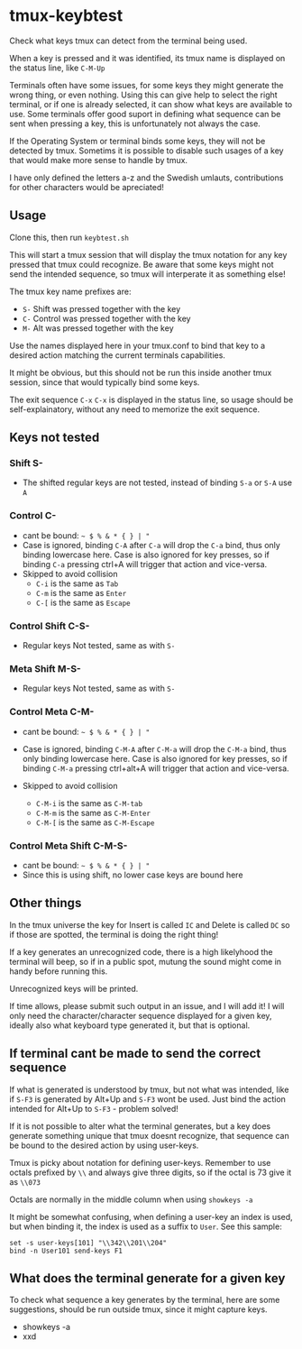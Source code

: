 # tmux-keybtest

Check what keys tmux can detect from the terminal being used.

When a key is pressed and it was identified, its tmux name is displayed
on the status line, like `C-M-Up`

Terminals often have some issues, for some keys they might generate the
wrong thing, or even nothing. Using this can give help to select the
right terminal, or if one is already selected, it can show what keys
are available to use. Some terminals offer good suport in defining what
sequence can be sent when pressing a key,
this is unfortunately not always the case.

If the Operating System or terminal binds some keys, they will not be
detected by tmux.
Sometims it is possible to disable such usages of a key that would make
more sense to handle by tmux.

 I have only defined the letters a-z and the Swedish umlauts,
 contributions for other characters would be apreciated!

## Usage

Clone this, then run `keybtest.sh`

This will start a tmux session that will display the tmux notation for
any key pressed that tmux could recognize. Be aware that some keys might
not send the intended sequence, so tmux will interperate it as something
else!

The tmux key name prefixes are:

- `S-` Shift was pressed together with the key
- `C-` Control was pressed together with the key
- `M-` Alt was pressed together with the key

Use the names displayed here in your tmux.conf to bind that key to a desired
action matching the current terminals capabilities.

It might be obvious, but this should not be run this inside another tmux
session, since that would typically bind some keys.

The exit sequence `C-x` `C-x` is displayed in the status line, so usage
should be self-explainatory, without any need to memorize the exit sequence.

## Keys not tested

### Shift S-

- The shifted regular keys are not tested, instead of binding `S-a` or
`S-A` use `A`

### Control C-

- cant be bound: `~ $ % & * { } | "`
- Case is ignored, binding `C-A` after `C-a` will drop the `C-a` bind,
thus only binding lowercase here. Case is also ignored for key presses,
so if binding `C-a` pressing ctrl+A will trigger that action and
vice-versa.
- Skipped to avoid collision
  - `C-i` is the same as `Tab`
  - `C-m` is the same as `Enter`
  - `C-[` is the same as `Escape`

### Control Shift C-S-

- Regular keys Not tested, same as with `S-`

### Meta Shift  M-S-

- Regular keys Not tested, same as with `S-`

### Control Meta  C-M-

- cant be bound: `~ $ % & * { } | "`
- Case is ignored, binding `C-M-A` after `C-M-a` will drop the `C-M-a` bind,
thus only binding lowercase here. Case is also ignored for key presses,
so if binding `C-M-a` pressing ctrl+alt+A will trigger that action and
vice-versa.

- Skipped to avoid collision
  - `C-M-i` is the same as `C-M-tab`
  - `C-M-m` is the same as `C-M-Enter`
  - `C-M-[` is the same as `C-M-Escape`

### Control Meta Shift  C-M-S-

- cant be bound: `~ $ % & * { } | "`
- Since this is using shift, no lower case keys are bound here

## Other things

In the tmux universe the key for Insert is called `IC` and Delete is
called `DC` so if those are spotted, the terminal is doing the right thing!

If a key generates an unrecognized code, there is a high likelyhood the
terminal will beep, so if in a public spot, mutung the sound might come
in handy before running this.

Unrecognized keys will be printed.

If time allows, please submit such output in an issue, and I will add it!
I will only need the character/character sequence displayed for a given key,
ideally also what keyboard type generated it, but that is optional.

## If terminal cant be made to send the correct sequence

If what is generated is understood by tmux, but not what was intended,
like if `S-F3` is generated by Alt+Up and `S-F3` wont be used.
Just bind the action intended for Alt+Up to `S-F3` - problem solved!

If it is not possible to alter what the terminal generates,
but a key does generate something unique that tmux doesnt recognize,
that sequence can be bound to the desired action by using user-keys.

Tmux is picky about notation for defining user-keys.
Remember to use octals prefixed by `\\` and always give three digits,
so if the octal is 73 give it as `\\073`

Octals are normally in the middle column when using `showkeys -a`

It might be somewhat confusing, when defining a user-key an index is used,
but when binding it, the index is used as a suffix to `User`.
See this sample:

```tmux
set -s user-keys[101] "\\342\\201\\204"
bind -n User101 send-keys F1
```

## What does the terminal generate for a given key

 To check what sequence a key generates by the terminal, here are some
 suggestions, should be run outside tmux, since it might capture keys.

- showkeys -a
- xxd
